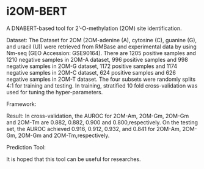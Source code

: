 # i2OM-BERT
A DNABERT-based tool for 2’-O-methylation (2OM) site identification.

Dataset:
  The Dataset for 2OM (2OM-adenine (A), cytosine (C), guanine (G), and uracil (U)) were retrieved from RMBase and experimental data by using Nm-seq (GEO Accession: GSE90164). There are 1205 positive samples and 1210 negative samples in 2OM-A dataset, 996 positive samples and 998 negative samples in 2OM-G dataset, 1172 positive samples and 1174 negative samples in 2OM-C dataset, 624 positive samples and 626 negative samples in 2OM-T dataset.
  The four subsets were randomly splits 4:1 for training and testing. In training, stratified 10 fold cross-validation was used for tuning the hyper-parameters.

Framework:
  
Result:
  In cross-validation, the AUROC for 2OM-Am, 2OM-Gm, 2OM-Gm and 2OM-Tm are 0.882, 0.882, 0.900 and 0.800,respectively.
  On the testing set, the AUROC achieved 0.916, 0.912, 0.932, and 0.841 for 2OM-Am, 2OM-Gm, 2OM-Gm and 2OM-Tm,respectively.

Prediction Tool:

It is hoped that this tool can be useful for researches.
